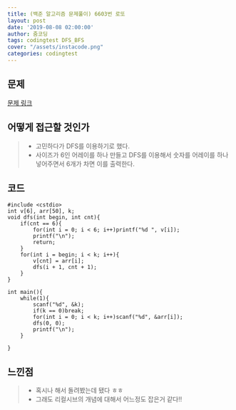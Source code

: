 ```yaml
---
title: (백준 알고리즘 문제풀이) 6603번 로또
layout: post
date: '2019-08-08 02:00:00'
author: 줌코딩
tags: codingtest DFS_BFS
cover: "/assets/instacode.png"
categories: codingtest
---
```


## 문제

[문제 링크](https://www.acmicpc.net/problem/6603)

## 어떻게 접근할 것인가

>* 고민하다가 DFS를 이용하기로 했다.
>* 사이즈가 6인 어레이를 하나 만들고 DFS를 이용해서 숫자를 어레이를 하나 넣어주면서 6개가 차면 이를 출력한다.

## 코드

    #include <cstdio>
    int v[6], arr[50], k;
    void dfs(int begin, int cnt){
        if(cnt == 6){
            for(int i = 0; i < 6; i++)printf("%d ", v[i]);
            printf("\n");
            return;
        }
        for(int i = begin; i < k; i++){
            v[cnt] = arr[i];
            dfs(i + 1, cnt + 1);
        }
    }

    int main(){
        while(1){
            scanf("%d", &k);
            if(k == 0)break;
            for(int i = 0; i < k; i++)scanf("%d", &arr[i]);
            dfs(0, 0);
            printf("\n");
        }
        
    }

## 느낀점

>* 혹시나 해서 돌려봤는데 됐다 ㅎㅎ
>* 그래도 리컬시브의 개념에 대해서 어느정도 잡은거 같다!!
